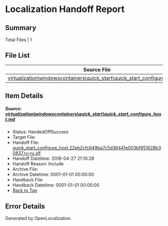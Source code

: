 # <a name='report-top'></a> Localization Handoff Report

## Summary
 Total Files | 1

## File List
 Source File | Status | Details 
 ----------- | ------ | ------- 
 [virtualization\windowscontainers\quick_start\quick_start_configure_host.md](https://github.com/Microsoft/Virtualization-Documentation-Private/blob/7409a4e80ca43074d0ef47c78f911120f84441af/virtualization/windowscontainers/quick_start/quick_start_configure_host.md) | HandedOffSuccess | [Details](#14cd704cb102b26e12a98f54a9de620ee658ba3d310)

## Item Details
##### <a name='14cd704cb102b26e12a98f54a9de620ee658ba3d310'></a> Source: [virtualization\windowscontainers\quick_start\quick_start_configure_host.md](https://github.com/Microsoft/Virtualization-Documentation-Private/blob/7409a4e80ca43074d0ef47c78f911120f84441af/virtualization/windowscontainers/quick_start/quick_start_configure_host.md)
* Status: HandedOffSuccess
* Target File: 
* Handoff File: [quick_start_configure_host.22eb2cfc649ba7c5d36441e003bf951628b30837.ru-ru.xlf](https://github.com/Microsoft/Virtualization-Documentation-Private.handoff/blob/f769805b05330b25adccc1747e3ad8a77c3d7959/ol-handoff/Microsoft/Virtualization-Documentation-Private.ru-ru/live/quick_start_configure_host.22eb2cfc649ba7c5d36441e003bf951628b30837.ru-ru.xlf)
* Handoff Datetime: 2016-04-27 21:10:28
* Handoff Reason: Include
* Archive File: 
* Archive Datetime: 0001-01-01 00:00:00
* Handback File: 
* Handback Datetime: 0001-01-01 00:00:00
* [Back to Top](#report-top)


## Error Details

Generated by OpenLocalization.
